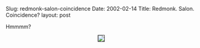Slug: redmonk-salon-coincidence
Date: 2002-02-14
Title: Redmonk. Salon. Coincidence?
layout: post

Hmmmm?<p>

<center>
<img border="1" src="https://media.redmonk.net/images/redmonkSalon.jpg" />
</center></p>
